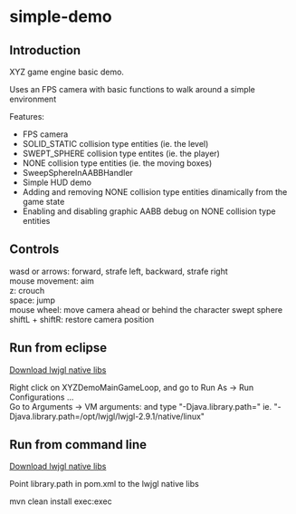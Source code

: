 # simple-demo

## Introduction
XYZ game engine basic demo.

Uses an FPS camera with basic functions to walk around a simple environment

Features:

* FPS camera
* SOLID_STATIC collision type entities (ie. the level)
* SWEPT_SPHERE collision type entites (ie. the player)
* NONE collision type entities (ie. the moving boxes)
* SweepSphereInAABBHandler
* Simple HUD demo
* Adding and removing NONE collision type entities dinamically from the game state
* Enabling and disabling graphic AABB debug on NONE collision type entities

## Controls

wasd or arrows: forward, strafe left, backward, strafe right  
mouse movement: aim  
z: crouch  
space: jump  
mouse wheel: move camera ahead or behind the character swept sphere  
shiftL + shiftR: restore camera position  

## Run from eclipse

[Download lwjgl native libs](https://sourceforge.net/projects/java-game-lib/files/Official%20Releases/LWJGL%202.9.1/lwjgl-2.9.1.zip/download)

Right click on XYZDemoMainGameLoop, and go to Run As -> Run Configurations ...  
Go to Arguments -> VM arguments: and type "-Djava.library.path=<path to lwjgl native libs>" ie. "-Djava.library.path=/opt/lwjgl/lwjgl-2.9.1/native/linux"

## Run from command line

[Download lwjgl native libs](https://sourceforge.net/projects/java-game-lib/files/Official%20Releases/LWJGL%202.9.1/lwjgl-2.9.1.zip/download)

Point library.path in pom.xml to the lwjgl native libs

mvn clean install exec:exec
